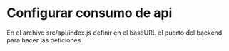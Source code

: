 # Configurar consumo de api

En el archivo src/api/index.js definir en el baseURL el puerto del backend para hacer las peticiones
